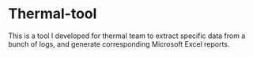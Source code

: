 # Thermal-tool
This is a tool I developed for thermal team to extract specific data from a bunch of logs, and generate corresponding Microsoft Excel reports.
